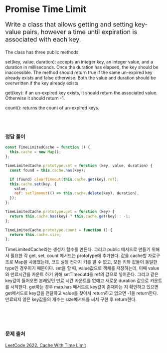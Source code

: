 # Promise Time Limit

<p style='font-size: 20px'>Write a class that allows getting and setting key-value pairs, however a time until expiration is associated with each key.

The class has three public methods:

set(key, value, duration): accepts an integer key, an integer value, and a duration in milliseconds. Once the duration has elapsed, the key should be inaccessible. The method should return true if the same un-expired key already exists and false otherwise. Both the value and duration should be overwritten if the key already exists.

get(key): if an un-expired key exists, it should return the associated value. Otherwise it should return -1.

count(): returns the count of un-expired keys.

</p>

<br />
<br />

### 정답 풀이

```javascript
const TimeLimitedCache = function () {
  this.cache = new Map();
};

TimeLimitedCache.prototype.set = function (key, value, duration) {
  const found = this.cache.has(key);

  if (found) clearTimeout(this.cache.get(key).ref);
  this.cache.set(key, {
    value,
    ref: setTimeout(() => this.cache.delete(key), duration),
  });
};

TimeLimitedCache.prototype.get = function (key) {
  return this.cache.has(key) ? this.cache.get(key) : -1;
};

TimeLimitedCache.prototype.count = function () {
  return this.cache.size;
};
```

TimeLimitedCache라는 생성자 함수를 만든다. 그리고 public 메서드로 만들기 위해서 필요한 각 get, set, count 메서드는 prototype에 추가한다.
값을 cache할 자료구조로 Map을 사용했는데, 코드 실행 전까지 키를 알 수 없고, 모든 키와 값들이 동일한 type인 경우이기 때문이다.
set을 할 때, value값으로 객체를 저장하는데, 이때 value와 만료시간을 카운트 하기 위해 setTimeoutd을 ref의 값으로 넣어준다.
그리고 같은 key값이 들어오면 본래있던 만료 시간 카운트를 없애고 새로운 duration 값으로 카운트를 시작한다.
get하는 경우 map.has 메서드로 key값이 존재하는 지 확인하고 있으면 get메서드로 key값을 전달하고 value를 찾아서 return하고 없으면 -1을 return한다.
만료되지 않은 key값들의 개수는 size메서드를 써서 구한 후 return한다.

   <br />
   <br />
   <br />

### 문제 출처

<a href='https://leetcode.com/problems/cache-with-time-limit/description/?envType=study-plan-v2&envId=30-days-of-javascript'>LeetCode 2622. Cache With Time Limit</a>
